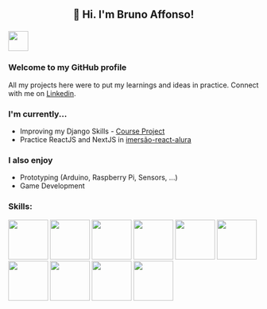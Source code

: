 ## <p align=center>👋 Hi. I'm Bruno Affonso! </p> 
[<img src="https://cdn.jsdelivr.net/gh/devicons/devicon/icons/linkedin/linkedin-original.svg" width="40" height="40" />](https://www.linkedin.com/in/brunoaffonso27/)

### Welcome to my GitHub profile
All my projects here were to put my learnings and ideas in practice. Connect with me on [Linkedin](https://www.linkedin.com/in/brunoaffonso27/).

### I'm currently...
* Improving my Django Skills - [Course Project](https://github.com/brunoaffonso/eventex-wttd)
* Practice ReactJS and NextJS in [imersão-react-alura](https://github.com/brunoaffonso/imersao-react-alura)

### I also enjoy
* Prototyping (Arduino, Raspberry Pi, Sensors, ...)
* Game Development


### Skills:
<p>
<img src="https://cdn.jsdelivr.net/gh/devicons/devicon/icons/python/python-original.svg" width="80" height="80" />
<img src="https://cdn.jsdelivr.net/gh/devicons/devicon/icons/django/django-original.svg" width="80" height="80" />
<img src="https://cdn.jsdelivr.net/gh/devicons/devicon/icons/javascript/javascript-original.svg" width="80" height="80" />
<img src="https://cdn.jsdelivr.net/gh/devicons/devicon/icons/react/react-original.svg" width="80" height="80" />
<img src="https://cdn.jsdelivr.net/gh/devicons/devicon/icons/nextjs/nextjs-original-wordmark.svg" width="80" height="80" />
<img src="https://cdn.jsdelivr.net/gh/devicons/devicon/icons/nodejs/nodejs-original.svg" width="80" height="80" />
<img src="https://cdn.jsdelivr.net/gh/devicons/devicon/icons/html5/html5-original.svg" width="80" height="80" />
<img src="https://cdn.jsdelivr.net/gh/devicons/devicon/icons/css3/css3-original.svg" width="80" height="80" />
<img src="https://cdn.jsdelivr.net/gh/devicons/devicon/icons/mysql/mysql-plain-wordmark.svg" width="80" height="80" />
<img src="https://cdn.jsdelivr.net/gh/devicons/devicon/icons/postgresql/postgresql-plain-wordmark.svg" width="80" height="80" />
</p>
